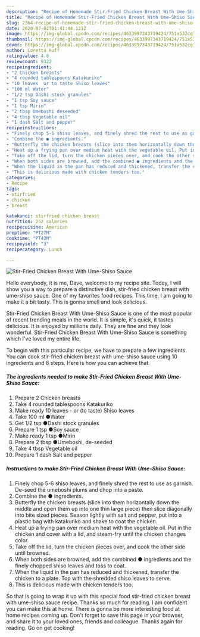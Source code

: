 ```yaml
---
description: "Recipe of Homemade Stir-Fried Chicken Breast With Ume-Shiso Sauce"
title: "Recipe of Homemade Stir-Fried Chicken Breast With Ume-Shiso Sauce"
slug: 2364-recipe-of-homemade-stir-fried-chicken-breast-with-ume-shiso-sauce
date: 2020-07-02T01:41:44.121Z
image: https://img-global.cpcdn.com/recipes/4633997343719424/751x532cq70/stir-fried-chicken-breast-with-ume-shiso-sauce-recipe-main-photo.jpg
thumbnail: https://img-global.cpcdn.com/recipes/4633997343719424/751x532cq70/stir-fried-chicken-breast-with-ume-shiso-sauce-recipe-main-photo.jpg
cover: https://img-global.cpcdn.com/recipes/4633997343719424/751x532cq70/stir-fried-chicken-breast-with-ume-shiso-sauce-recipe-main-photo.jpg
author: Loretta Huff
ratingvalue: 4.8
reviewcount: 9322
recipeingredient:
- "2 Chicken breasts"
- "4 rounded tablespoons Katakuriko"
- "10 leaves  or to taste Shiso leaves"
- "100 ml Water"
- "1/2 tsp Dashi stock granules"
- "1 tsp Soy sauce"
- "1 tsp Mirin"
- "2 tbsp Umeboshi deseeded"
- "4 tbsp Vegetable oil"
- "1 dash Salt and pepper"
recipeinstructions:
- "Finely chop 5-6 shiso leaves, and finely shred the rest to use as garnish. De-seed the umeboshi plums and chop into a paste."
- "Combine the ● ingredients."
- "Butterfly the chicken breasts (slice into them horizontally down the middle and open them up into one thin large piece) then slice diagonally into bite sized pieces. Season lightly with salt and pepper, put into a plastic bag with katakuriko and shake to coat the chicken."
- "Heat up a frying pan over medium heat with the vegetable oil. Put in the chicken and cover with a lid, and steam-fry until the chicken changes color."
- "Take off the lid, turn the chicken pieces over, and cook the other side until browned."
- "When both sides are browned, add the combined ● ingredients and the finely chopped shiso leaves and toss to coat."
- "When the liquid in the pan has reduced and thickened, transfer the chicken to a plate. Top with the shredded shiso leaves to serve."
- "This is delicious made with chicken tenders too."
categories:
- Recipe
tags:
- stirfried
- chicken
- breast

katakunci: stirfried chicken breast 
nutrition: 252 calories
recipecuisine: American
preptime: "PT27M"
cooktime: "PT43M"
recipeyield: "3"
recipecategory: Lunch

---
```



![Stir-Fried Chicken Breast With Ume-Shiso Sauce](https://img-global.cpcdn.com/recipes/4633997343719424/751x532cq70/stir-fried-chicken-breast-with-ume-shiso-sauce-recipe-main-photo.jpg)

Hello everybody, it is me, Dave, welcome to my recipe site. Today, I will show you a way to prepare a distinctive dish, stir-fried chicken breast with ume-shiso sauce. One of my favorites food recipes. This time, I am going to make it a bit tasty. This is gonna smell and look delicious.



Stir-Fried Chicken Breast With Ume-Shiso Sauce is one of the most popular of recent trending meals in the world. It is simple, it's quick, it tastes delicious. It is enjoyed by millions daily. They are fine and they look wonderful. Stir-Fried Chicken Breast With Ume-Shiso Sauce is something which I've loved my entire life.


To begin with this particular recipe, we have to prepare a few ingredients. You can cook stir-fried chicken breast with ume-shiso sauce using 10 ingredients and 8 steps. Here is how you can achieve that.

<!--inarticleads1-->

##### The ingredients needed to make Stir-Fried Chicken Breast With Ume-Shiso Sauce:

1. Prepare 2 Chicken breasts
1. Take 4 rounded tablespoons Katakuriko
1. Make ready 10 leaves - or (to taste) Shiso leaves
1. Take 100 ml ●Water
1. Get 1/2 tsp ●Dashi stock granules
1. Prepare 1 tsp ●Soy sauce
1. Make ready 1 tsp ●Mirin
1. Prepare 2 tbsp ●Umeboshi, de-seeded
1. Take 4 tbsp Vegetable oil
1. Prepare 1 dash Salt and pepper




<!--inarticleads2-->

##### Instructions to make Stir-Fried Chicken Breast With Ume-Shiso Sauce:

1. Finely chop 5-6 shiso leaves, and finely shred the rest to use as garnish. De-seed the umeboshi plums and chop into a paste.
1. Combine the ● ingredients.
1. Butterfly the chicken breasts (slice into them horizontally down the middle and open them up into one thin large piece) then slice diagonally into bite sized pieces. Season lightly with salt and pepper, put into a plastic bag with katakuriko and shake to coat the chicken.
1. Heat up a frying pan over medium heat with the vegetable oil. Put in the chicken and cover with a lid, and steam-fry until the chicken changes color.
1. Take off the lid, turn the chicken pieces over, and cook the other side until browned.
1. When both sides are browned, add the combined ● ingredients and the finely chopped shiso leaves and toss to coat.
1. When the liquid in the pan has reduced and thickened, transfer the chicken to a plate. Top with the shredded shiso leaves to serve.
1. This is delicious made with chicken tenders too.




So that is going to wrap it up with this special food stir-fried chicken breast with ume-shiso sauce recipe. Thanks so much for reading. I am confident you can make this at home. There is gonna be more interesting food at home recipes coming up. Don't forget to save this page in your browser, and share it to your loved ones, friends and colleague. Thanks again for reading. Go on get cooking!
